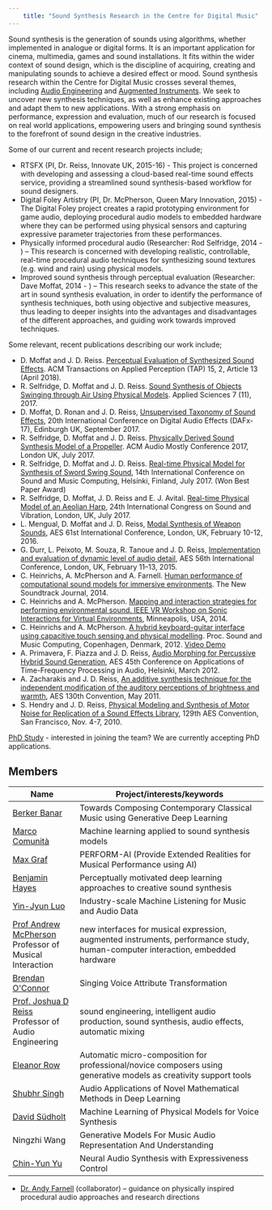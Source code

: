 ```yaml
---
    title: "Sound Synthesis Research in the Centre for Digital Music"
---
```


Sound synthesis is the generation of sounds using algorithms, whether implemented in analogue or digital forms. It is an important application for cinema, multimedia, games and sound installations. It fits within the wider context of sound design, which is the discipline of acquiring, creating and manipulating sounds to achieve a desired effect or mood. Sound synthesis research within the Centre for Digital Music crosses several themes, including [Audio Engineering](http://c4dm.eecs.qmul.ac.uk/audioengineering.html) and [Augmented Instruments](http://www.eecs.qmul.ac.uk/~andrewm/). We seek to uncover new synthesis techniques, as well as enhance existing approaches and adapt them to new applications. With a strong emphasis on performance, expression and evaluation, much of our research is focused on real world applications, empowering users and bringing sound synthesis to the forefront of sound design in the creative industries.

Some of our current and recent research projects include;

*   RTSFX (PI, Dr. Reiss, Innovate UK, 2015-16) - This project is concerned with developing and assessing a cloud-based real-time sound effects service, providing a streamlined sound synthesis-based workflow for sound designers.
*   Digital Foley Artistry (PI, Dr. McPherson, Queen Mary Innovation, 2015) - The Digital Foley project creates a rapid prototyping environment for game audio, deploying procedural audio models to embedded hardware where they can be performed using physical sensors and capturing expressive parameter trajectories from these performances.
*   Physically informed procedural audio (Researcher: Rod Selfridge, 2014 - ) – This research is concerned with developing realistic, controllable, real-time procedural audio techniques for synthesizing sound textures (e.g. wind and rain) using physical models.
*   Improved sound synthesis through perceptual evaluation (Researcher: Dave Moffat, 2014 - ) – This research seeks to advance the state of the art in sound synthesis evaluation, in order to identify the performance of synthesis techniques, both using objective and subjective measures, thus leading to deeper insights into the advantages and disadvantages of the different approaches, and guiding work towards improved techniques.

Some relevant, recent publications describing our work include;

*   D. Moffat and J. D. Reiss. [Perceptual Evaluation of Synthesized Sound Effects](https://dl.acm.org/citation.cfm?id=3165287). ACM Transactions on Applied Perception (TAP) 15, 2, Article 13 (April 2018).
*   R. Selfridge, D. Moffat and J. D. Reiss. [Sound Synthesis of Objects Swinging through Air Using Physical Models](http://www.mdpi.com/2076-3417/7/11/1177). Applied Sciences 7 (11), 2017.
*   D. Moffat, D. Ronan and J. D. Reiss, [Unsupervised Taxonomy of Sound Effects](https://dafx17.eca.ed.ac.uk/papers/DAFx17_paper_26.pdf), 20th International Conference on Digital Audio Effects (DAFx-17), Edinburgh UK, September 2017.
*   R. Selfridge, D. Moffat and J. D. Reiss. [Physically Derived Sound Synthesis Model of a Propeller](http://davemoffat.com/wp/wp-content/uploads/2017/08/Propeller_AuthorsVersion.pdf). ACM Audio Mostly Conference 2017, London UK, July 2017.
*   R. Selfridge, D. Moffat and J. D. Reiss. [Real-time Physical Model for Synthesis of Sword Swing Sound](http://smc2017.aalto.fi/media/materials/proceedings/SMC17_p299.pdf), 14th International Conference on Sound and Music Computing, Helsinki, Finland, July 2017. (Won Best Paper Award)
*   R. Selfridge, D. Moffat, J. D. Reiss and E. J. Avital. [Real-time Physical Model of an Aeolian Harp](https://www.iiav.org/archives_icsv_last/2017_icsv24/content/papers/papers/full_paper_169_20170427190827242.pdf), 24th International Congress on Sound and Vibration, London, UK, July 2017.
*   L. Mengual, D. Moffat and J. D. Reiss, [Modal Synthesis of Weapon Sounds](http://www.eecs.qmul.ac.uk/~josh/documents/2016/mengual%20moffat%20reiss%20-%202016.pdf), AES 61st International Conference, London, UK, February 10-12, 2016.
*   G. Durr, L. Peixoto, M. Souza, R. Tanoue and J. D. Reiss, [Implementation and evaluation of dynamic level of audio detail](http://www.eecs.qmul.ac.uk/~josh/documents/2015/Durr%20et%20al%20-%20AES56%20-%202015.pdf), AES 56th International Conference, London, UK, February 11–13, 2015.
*   C. Heinrichs, A. McPherson and A. Farnell. [Human performance of computational sound models for immersive environments](http://www.eecs.qmul.ac.uk/~andrewm/heinrichs-mcpherson-farnell-tns.pdf). The New Soundtrack Journal, 2014.
*   C. Heinrichs and A. McPherson. [Mapping and interaction strategies for performing environmental sound. IEEE VR Workshop on Sonic Interactions for Virtual Environments](http://www.eecs.qmul.ac.uk/~andrewm/heinrichs-mcpherson-sive.pdf), Minneapolis, USA, 2014.
*   C. Heinrichs and A. McPherson. [A hybrid keyboard-guitar interface using capacitive touch sensing and physical modelling](http://www.smcnetwork.org/system/files/smc2012-176.pdf). Proc. Sound and Music Computing, Copenhagen, Denmark, 2012. [Video Demo](https://vimeo.com/42470692)
*   A. Primavera, F. Piazza and J. D. Reiss, [Audio Morphing for Percussive Hybrid Sound Generation](http://www.eecs.qmul.ac.uk/~josh/documents/PrimaveraReiss-AudioMorphing.pdf), AES 45th Conference on Applications of Time-Frequency Processing in Audio, Helsinki, March 2012.
*   A. Zacharakis and J. D. Reiss, [An additive synthesis technique for the independent modification of the auditory perceptions of brightness and warmth](http://www.eecs.qmul.ac.uk/~josh/documents/ZacharakisReiss-2011-AES130.pdf), AES 130th Convention, May 2011.
*   S. Hendry and J. D. Reiss, [Physical Modeling and Synthesis of Motor Noise for Replication of a Sound Effects Library](http://www.eecs.qmul.ac.uk/~josh/documents/HendryReiss-AES129.pdf), 129th AES Convention, San Francisco, Nov. 4-7, 2010.

[PhD Study](/study.html) - interested in joining the team? We are currently accepting PhD applications.

## Members

| Name | Project/interests/keywords |
| --- | --- |
| [Berker Banar](http://eecs.qmul.ac.uk/profiles/banarberker.html) | Towards Composing Contemporary Classical Music using Generative Deep Learning |
| [Marco Comunità](http://eecs.qmul.ac.uk/profiles/comunitamarco.html) | Machine learning applied to sound synthesis models |
| [Max Graf](http://eecs.qmul.ac.uk/profiles/grafmax.html) | PERFORM-AI (Provide Extended Realities for Musical Performance using AI) |
| [Benjamin Hayes](http://eecs.qmul.ac.uk/profiles/hayesbenjaminjames.html) | Perceptually motivated deep learning approaches to creative sound synthesis |
| [Yin-Jyun Luo](http://eecs.qmul.ac.uk/profiles/luoyin-jyun.html) | Industry-scale Machine Listening for Music and Audio Data |
| [Prof Andrew McPherson](http://www.eecs.qmul.ac.uk/~andrewm)  <br>Professor of Musical Interaction | new interfaces for musical expression, augmented instruments, performance study, human-computer interaction, embedded hardware |
| [Brendan O'Connor](https://trebolium.github.io/) | Singing Voice Attribute Transformation |
| [Prof. Joshua D Reiss](http://www.eecs.qmul.ac.uk/~josh/)  <br>Professor of Audio Engineering | sound engineering, intelligent audio production, sound synthesis, audio effects, automatic mixing |
| [Eleanor Row](http://eecs.qmul.ac.uk/profiles/roweleanorroxannevictoria.html) | Automatic micro-composition for professional/novice composers using generative models as creativity support tools |
| [Shubhr Singh](http://eecs.qmul.ac.uk/profiles/singhshubhr.html) | Audio Applications of Novel Mathematical Methods in Deep Learning |
| [David Südholt](https://dsuedholt.github.io/) | Machine Learning of Physical Models for Voice Synthesis |
| Ningzhi Wang | Generative Models For Music Audio Representation And Understanding |
| [Chin-Yun Yu](https://yoyololicon.github.io/) | Neural Audio Synthesis with Expressiveness Control |

*   [Dr. Andy Farnell](http://obiwannabe.co.uk/) (collaborator) – guidance on physically inspired procedural audio approaches and research directions
